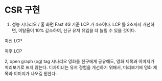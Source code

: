 # CSR 구현

1. 성능 시나리오
/ 홈 화면 Fast 4G 기준 LCP 가 4초이다. LCP 를 3초까지 개선하면, 이탈율이 10% 감소하여, 신규 유저 유입을 더 늘릴 수 있을 것이다.

이전 LCP


이후 LCP

2, open graph (og) tag 시나리오
영화를 친구에게 공유해도, 영화 제목과 이미지가 미리보기로 뜨지 않는다. 디자이너는 유저 경험을 개선하기 위해서, 미리보기에 영화 제목과 이미지가 나오길 원한다.